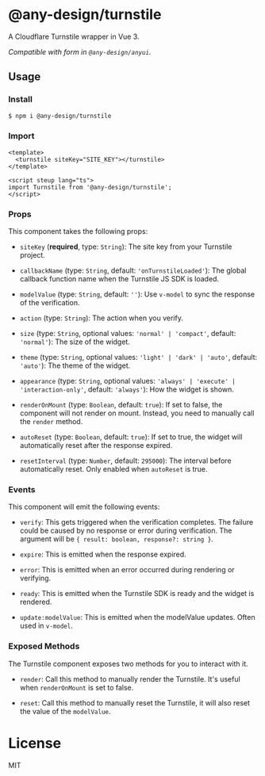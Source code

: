 # @any-design/turnstile

A Cloudflare Turnstile wrapper in Vue 3.

_Compatible with form in `@any-design/anyui`._

## Usage

### Install

```bash
$ npm i @any-design/turnstile
```

### Import

```vue
<template>
  <turnstile siteKey="SITE_KEY"></turnstile>
</template>

<script steup lang="ts">
import Turnstile from '@any-design/turnstile';
</script>
```

### Props

This component takes the following props:

- `siteKey` (**required**, type: `String`): The site key from your Turnstile project.

- `callbackName` (type: `String`, default: `'onTurnstileLoaded'`): The global callback function name when the Turnstile JS SDK is loaded.

- `modelValue` (type: `String`, default: `''`): Use `v-model` to sync the response of the verification.

- `action` (type: `String`): The action when you verify.

- `size` (type: `String`, optional values: `'normal' | 'compact'`, default: `'normal'`): The size of the widget.

- `theme` (type: `String`, optional values: `'light' | 'dark' | 'auto'`, default: `'auto'`): The theme of the widget.

- `appearance` (type: `String`, optional values: `'always' | 'execute' | 'interaction-only'`, default: `'always'`): How the widget is shown.

- `renderOnMount` (type: `Boolean`, default: `true`): If set to false, the component will not render on mount. Instead, you need to manually call the `render` method.

- `autoReset` (type: `Boolean`, default: `true`): If set to true, the widget will automatically reset after the response expired.

- `resetInterval` (type: `Number`, default: `295000`): The interval before automatically reset. Only enabled when `autoReset` is true.

### Events

This component will emit the following events:

- `verify`: This gets triggered when the verification completes. The failure could be caused by no response or error during verification. The argument will be `{ result: boolean, response?: string }`.

- `expire`: This is emitted when the response expired.

- `error`: This is emitted when an error occurred during rendering or verifying.

- `ready`: This is emitted when the Turnstile SDK is ready and the widget is rendered.

- `update:modelValue`: This is emitted when the modelValue updates. Often used in `v-model`.

### Exposed Methods

The Turnstile component exposes two methods for you to interact with it.

- `render`: Call this method to manually render the Turnstile. It's useful when `renderOnMount` is set to false.

- `reset`: Call this method to manually reset the Turnstile, it will also reset the value of the `modelValue`.

# License

MIT
